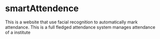 # smartAttendence
This is a  website that use facial recognition to automatically mark attendance. This is a full fledged attendance system manages attendance of a institute
